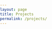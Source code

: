 ```yaml
---
layout: page
title: Projects
permalink: /projects/
---
```


<html>
<head>
    <style>
        body, html {
            margin: 0;
            padding: 0;
        }

        table.page-list {
            width: 100%;
        }

        tr.clickable-row {
            cursor: pointer;
        }

        .row-content {
            display: flex;
            align-items: center;
            height: 100%; /* Make the row occupy the full height */
        }

        .square-cell {
            flex: 0 0 50px; /* Set a fixed width for the square */
            height: 100%; /* Make the square occupy the full row height */
        }

        .text-cell {
            flex: 1; /* Make the text cell occupy remaining space */
        }

        .image-bg {
            width: 100%; /* Set the image background width to 100% of the cell */
            height: 100%; /* Set the image background height to 100% of the cell */
            background-repeat: no-repeat; /* Prevent image repetition */
            background-size: cover; /* Cover the entire cell with the image */
        }
    </style>
    <script src="https://code.jquery.com/jquery-3.6.0.min.js"></script>
    <script>
        $(document).ready(function() {
            $(".clickable-row").click(function() {
                window.location = $(this).data("href");
            });
        });
    </script>
</head>
<body>
    <div id="main" role="main">
        <div class="full">
            <div class="row">
                <table class="page-list">
                    <tr class="clickable-row" data-href="/projects/GPErks">
                        <td class="row-content">
                            <div class="square-cell image-bg" style="background-image: url('/images/GPErks_logo.png');"></div>
                            <div class="text-cell">
                                <p>GPErks</p>
                                <p>A Python library to (bene)fit Gaussian Process Emulators</p>
                            </div>
                        </td>
                    </tr>
                    <!-- Add similar rows for other projects, changing the image path -->
                    <tr class="clickable-row" data-href="/projects/TheFlysLoop">
                        <td class="row-content">
                            <div class="square-cell image-bg" style="background-image: url('/images/TheFlysLoop_logo.png');"></div>
                            <div class="text-cell">
                                <p>The Fly's Loop</p>
                                <p>Unravelling the chaotic behaviour of a nervous fly at lunch time</p>
                            </div>
                        </td>
                    </tr>
                </table>
            </div>
        </div>
    </div>
</body>
</html>
